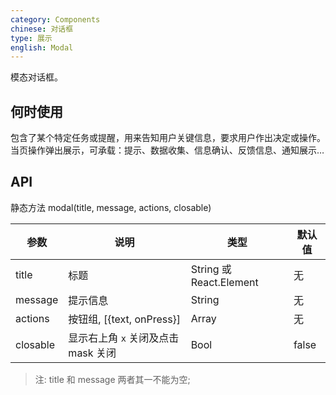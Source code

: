 ```yaml
---
category: Components
chinese: 对话框
type: 展示
english: Modal
---
```


模态对话框。

## 何时使用

包含了某个特定任务或提醒，用来告知用户关键信息，要求用户作出决定或操作。当页操作弹出展示，可承载：提示、数据收集、信息确认、反馈信息、通知展示…

## API

静态方法 modal(title, message, actions, closable)

| 参数             | 说明                                         | 类型     | 默认值        |
|------------------|----------------------------------------------|----------|---------------|
| title        | 标题                      | String 或 React.Element   | 无            |
| message      | 提示信息                  | String                     | 无    |
| actions         | 按钮组, [{text, onPress}]       | Array | 无            |
| closable       | 显示右上角 `x` 关闭及点击 mask 关闭   | Bool | false            |

> 注: title 和 message 两者其一不能为空;



